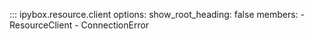 ::: ipybox.resource.client
    options:
        show_root_heading: false
        members:
            - ResourceClient
            - ConnectionError
